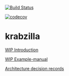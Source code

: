 [![Build Status](https://travis-ci.org/crabzilla/krabzilla.svg?branch=master)](https://travis-ci.org/crabzilla/krabzilla)

[![codecov](https://codecov.io/gh/crabzilla/krabzilla/branch/master/graph/badge.svg)](https://codecov.io/gh/crabzilla/krabzilla)

# krabzilla

[WIP Introduction](https://crabzilla.github.io/krabzilla/docs/introduction.html)

[WIP Example-manual](https://crabzilla.github.io/krabzilla/docs/example-manual.html)

[Architecture decision records](https://github.com/crabzilla/krabzilla/tree/master/doc/architecture/decisions)
